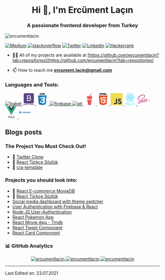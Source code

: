 <h1 align="center">Hi 👋, I'm Ercüment Laçın</h1>
<h3 align="center">A passionate frontend developer from Turkey</h3>

<p align="left"> <img height="18" src="https://komarev.com/ghpvc/?username=ercumentlacin" alt="ercumentlacin" /> </p> <a href="https://ercumentlacin.medium.com/" target="blank"><img height="18" src="https://img.shields.io/badge/Medium-12100E?style=flat&logo=medium&logoColor=white" alt="Medium" /></a> <a href="https://stackoverflow.com/users/14406819/erc%c3%bcment" target="blank"><img height="18" src="https://img.shields.io/badge/Stack_Overflow-FE7A16?style=flat&logo=stack-overflow&logoColor=white" alt="stackoverflow" /></a> <a href="https://twitter.com/ercument196" target="blank"><img height="18"
        src="https://img.shields.io/badge/Twitter-1DA1F2?style=flat&logo=twitter&logoColor=white" alt="Twitter" /></a>
<a href="https://www.linkedin.com/in/ercument-lacin/"> <img height="18"
    src="https://img.shields.io/badge/LinkedIn-blue?style=flat&logo=linkedin&labelColor=blue" alt="Linkedin" /></a>
<a href="https://www.hackerrank.com/ercumentlacin"> <img height="18"
    src="https://img.shields.io/badge/Hackerrank-black?logo=HackerRank&labelColor=black" alt="Hackerrank" /></a>

- 👨‍💻 All of my projects are available at [https://github.com/ercumentlacin?tab=repositories](https://github.com/ercumentlacin?tab=repositories)

- 📫 How to reach me **ercument.lacin@gmail.com**

<h3 align="left">Languages and Tools:</h3>
<p align="left"> <a href="https://babeljs.io/" target="_blank"> <img src="https://www.vectorlogo.zone/logos/babeljs/babeljs-icon.svg" alt="babel" width="40" height="40"/> </a> <a href="https://getbootstrap.com" target="_blank"> <img src="https://raw.githubusercontent.com/devicons/devicon/master/icons/bootstrap/bootstrap-plain-wordmark.svg" alt="bootstrap" width="40" height="40"/> </a> <a href="https://www.w3schools.com/css/" target="_blank"> <img src="https://raw.githubusercontent.com/devicons/devicon/master/icons/css3/css3-original-wordmark.svg" alt="css3" width="40" height="40"/> </a> <a href="https://firebase.google.com/" target="_blank"> <img src="https://www.vectorlogo.zone/logos/firebase/firebase-icon.svg" alt="firebase" width="40" height="40"/> </a> <a href="https://git-scm.com/" target="_blank"> <img src="https://www.vectorlogo.zone/logos/git-scm/git-scm-icon.svg" alt="git" width="40" height="40"/> </a> <a href="https://gulpjs.com" target="_blank"> <img src="https://raw.githubusercontent.com/devicons/devicon/master/icons/gulp/gulp-plain.svg" alt="gulp" width="40" height="40"/> </a> <a href="https://www.w3.org/html/" target="_blank"> <img src="https://raw.githubusercontent.com/devicons/devicon/master/icons/html5/html5-original-wordmark.svg" alt="html5" width="40" height="40"/> </a> <a href="https://www.javascript.com" target="_blank"> <img src="https://raw.githubusercontent.com/devicons/devicon/master/icons/javascript/javascript-original.svg" alt="javascript" width="40" height="40"/> </a> <a href="https://reactjs.org/" target="_blank"> <img src="https://raw.githubusercontent.com/devicons/devicon/master/icons/react/react-original-wordmark.svg" alt="react" width="40" height="40"/> </a> <a href="https://sass-lang.com" target="_blank"> <img src="https://raw.githubusercontent.com/devicons/devicon/master/icons/sass/sass-original.svg" alt="sass" width="40" height="40"/> </a> <a href="https://vuejs.org/" target="_blank"> <img src="https://raw.githubusercontent.com/devicons/devicon/master/icons/vuejs/vuejs-original-wordmark.svg" alt="vuejs" width="40" height="40"/> </a> <a href="https://webpack.js.org" target="_blank"> <img src="https://raw.githubusercontent.com/devicons/devicon/d00d0969292a6569d45b06d3f350f463a0107b0d/icons/webpack/webpack-original-wordmark.svg" alt="webpack" width="40" height="40"/> </a> </p>




## Blogs posts
### The Project You Must Check Out!
- 🌟 [Twitter Clone](https://github.com/ercumentlacin/Twitter-Clone)
- 🌟 [React Türkçe Sözlük](https://github.com/ercumentlacin/sozluk-projesi)
- 🌟 [cra-template](https://github.com/ercumentlacin/cra-typescript-tailwindcss-eslint-prettier)

### Projects you should look into:
- 🌟 [React E-commerce MovieDB](https://github.com/ercumentlacin/react-tmdb-firebase-router-localstorage-v2)
- 🌟 [React Türkçe Sözlük](https://github.com/ercumentlacin/sozluk-projesi)
- [Social media dashboard with theme switcher](https://github.com/ercumentlacin/Social-media-dashboard-with-theme-switcher)
- [User Authentication with Firebase & React](https://github.com/ercumentlacin/user-authentication-firebase-react)
- [Node JS User-Authentication](https://github.com/ercumentlacin/User-Authentication)
- [React Pokemon App](https://github.com/ercumentlacin/pokemon-app)
- [React Movie App - Tmdb](https://github.com/ercumentlacin/react-movie-app)
- [React Tweet Component](https://github.com/ercumentlacin/react-tweet-component)
- [React Card Component](https://github.com/ercumentlacin/react-card-components)

### 📊 GitHub Analytics
<p align="center">
<a href="https://github.com/ercumentlacin">
  <img height="180em" align="center" src="https://github-readme-stats.vercel.app/api?username=ercumentlacin&show_icons=true&locale=en&theme=algolia&include_all_commits=true&count_private=true" alt="ercumentlacin"/>
  <img height="180em" align="center" src="https://github-readme-stats.vercel.app/api/top-langs?username=ercumentlacin&show_icons=true&locale=en&layout=compact&langs_count=8&theme=algolia" alt="ercumentlacin"/>
  <img align="center" src="https://github-readme-streak-stats.herokuapp.com?user=ercumentlacin&theme=algolia" alt="ercumentlacin" />
</a>
</p>

----

Last Edited on: 23.07.2021
